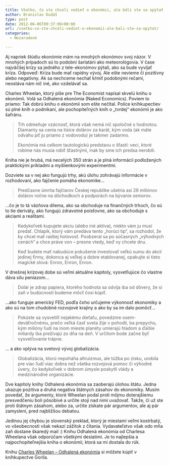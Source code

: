 ```yaml
---
title: Všetko, čo ste chceli vedieť o ekonómii, ale báli ste sa opýtať
author: Branislav Dudáš
type: post
date: 2012-06-06T09:37:09+00:00
url: /vsetko-co-ste-chceli-vediet-o-ekonomii-ale-bali-ste-sa-opytat/
categories:
  - Nezaradené

---
```

Aj napriek štúdiu ekonómie mám na mnohých ekonómov svoj názor. V mnohých prípadoch sú to podobní šarlatáni ako meteorológovia. V čase najväčšej krízy sa jedného z tele-ekonómov pýtali, ako sa bude vyvíjať kríza. Odpoveď: Kríza bude mať rapídny vývoj. Ale ešte nevieme či pozitívny alebo negatívny. Ak sa nechceme nechať kŕmiť podobnými rečami, neostáva nám nič iné, ako vzdelávať sa.<!--more-->

Charles Wheelan, ktorý píše pre The Economist napísal skvelú knihu o ekonómii. Volá sa Odhalená ekonómia (Naked Economics). Poviem to priamo: Tak dobrú knihu o ekonómii som ešte nečítal. Police kníhkupectiev sú plné kníh o podnikaní, ale pochopiteľných kníh o &#8222;tvrdej&#8220; ekonómii je ako šafránu.

> Trh odmeňuje vzácnosť, ktorá však nemá nič spoločné s hodnotou. Diamanty sa cenia na tisíce dolárov za karát, kým voda (ak máte odvahu piť ju priamo z vodovodu) je takmer zadarmo.
> 
> Ekonómia má celkom tautologickú predstavu o šťastí: veci, ktoré robíme nás musia robiť šťastnými, inak by sme ich predsa nerobili.

Kniha nie je hrubá, má necelých 350 strán a je plná informácií podložených praktickými príkladmi a myšlienkovými experimentmi.
  
Dozviete sa v nej ako fungujú trhy, akú úlohu zohrávajú informácie v rozhodovaní, ako fajčenie pomáha ekonomike&#8230;

> Predčasne úmrtia fajčiarov Českej republike ušetria asi 28 miliónov dolárov ročne na dôchodkoch a podporách na bývanie seniorov.

&#8230;čo je to tá väzňova dilema, ako sa obchoduje na finančných trhoch, čo sú to tie deriváty, ako fungujú zdravotné poisťovne, ako sa obchoduje s akciami a realitami.

> Kedykoľvek kupujete akciu (alebo iné aktíva), niekto vám ju musí predať. Chlapík, ktorý vám predáva tento &#8222;horúci tip&#8220;, sa rozhodol, že by chcel mať radšej hotovosť. Poobzeral sa po súčasných &#8222;výhodných cenách&#8220; a chce práve von &#8211; presne vtedy, keď vy chcete dnu.
> 
> Keď budete mať nabudúce pokušenie investovať veľkú sumu do akcií jedinej firmy, dokonca aj veľkej a dobre etablovanej, opakujte si tieto magické slová: Enron, Enron, Enron.

V dnešnej krízovej dobe sú veľmi aktuálne kapitoly, vysvetľujúce čo vlastne dáva silu peniazom&#8230;

> Dolár je zdrap papiera, ktorého hodnota sa odvíja iba od dôvery, že si zaň v budúcnosti budeme môcť čosi kúpiť.

&#8230;ako funguje americký FED, podľa čoho určujeme výkonnosť ekonomiky a ako sú na tom chudobné rozvojové krajiny a ako by sa im dalo pomôcť&#8230;

> Pokúste sa vysvetliť nejakému dieťaťu, povedzme osem-deväťročnému, prečo veľká časť sveta žije v pohodlí, ba prepychu, kým milióny ľudí na inom mieste planéty umierajú hladom a ďalšie miliardy iba prežívajú zo dňa na deň. V určitom bode začne byť vysvetľovanie trápne.

&#8230; a ako vplýva na svetový vývoj globalizácia.

> Globalizácia, ktorú nepoháňa altruizmus, ale túžba po zisku, urobila pre viac ľudí viac dobra než všetka rozvojová pomoc či výhodné úvery, čo kedykoľvek v dobrom úmysle poskytli vlády a medzinárodné organizácie.

Dve kapitoly knihy Odhalená ekonómia sa zaoberajú úlohou štátu. Jedna ukazuje pozitíva a druhá negatíva štátnych zásahov do ekonomiky. Musím povedať, že argumenty, ktoré Wheelan podal proti môjmu doterajšiemu presvedčeniu boli pôsobivé a určite stojí nad nimi uvažovať. Takže, či už ste proti štátnym zásahom, alebo za, určite získate pár argumentov, ale aj pár zamyslení, pred najbližšou debatou.

Jedinou jej chybou je slovenský preklad, ktorý je miestami veľmi kostrbatý, vo všeobecnosti však nekazí zážitok z čítania. Vydavateľstvo však odo mňa zaň dostane škaredý mail :) Knihu Odhalená ekonómia od Charlesa Wheelana však odporúčam všetkými desiatimi. Je to najlepšia a najpochopiteľnejšia kniha o ekonómii, ktorá sa mi dostala do rúk.

<div>
  Knihu <a title="Charles Wheelan - Odhalená ekonómia" href="http://www.gorila.sk/product/393990" target="_blank">Charles Wheelan &#8211; Odhalená ekonómia</a> si môžete kúpiť v kníhkupectve Gorila.
</div>

<div>
</div>